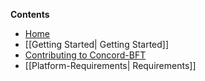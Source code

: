 **Contents**
* [Home](https://github.com/eyalrund/concord-bft/wiki)
* [[Getting Started| Getting Started]]
* [Contributing to Concord-BFT](https://github.com/eyalrund/concord-bft/blob/readme/CONTRIBUTING.md)
* [[Platform-Requirements| Requirements]]


